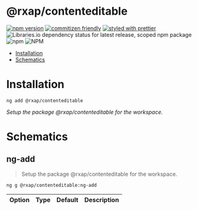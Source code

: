 @rxap/contenteditable
======

[![npm version](https://img.shields.io/npm/v/@rxap/contenteditable?style=flat-square)](https://www.npmjs.com/package/@rxap/contenteditable)
[![commitizen friendly](https://img.shields.io/badge/commitizen-friendly-brightgreen.svg?style=flat-square)](https://commitizen.github.io/cz-cli/)
[![styled with prettier](https://img.shields.io/badge/styled_with-prettier-ff69b4.svg?style=flat-square)](https://github.com/prettier/prettier)
![Libraries.io dependency status for latest release, scoped npm package](https://img.shields.io/librariesio/release/npm/@rxap/contenteditable)
![npm](https://img.shields.io/npm/dm/@rxap/contenteditable)
![NPM](https://img.shields.io/npm/l/@rxap/contenteditable)

> 

- [Installation](#installation)
- [Schematics](#schematics)

# Installation

```
ng add @rxap/contenteditable
```

*Setup the package @rxap/contenteditable for the workspace.*

# Schematics

## ng-add
> Setup the package @rxap/contenteditable for the workspace.

```
ng g @rxap/contenteditable:ng-add
```

Option | Type | Default | Description
--- | --- | --- | ---


